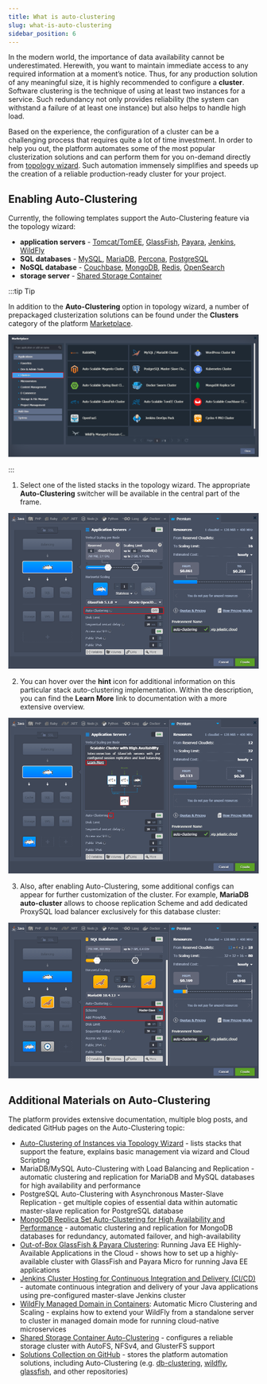 ```yaml
---
title: What is auto-clustering
slug: what-is-auto-clustering
sidebar_position: 6
---
```


In the modern world, the importance of data availability cannot be underestimated. Herewith, you want to maintain immediate access to any required information at a moment’s notice. Thus, for any production solution of any meaningful size, it is highly recommended to configure a **cluster**. Software clustering is the technique of using at least two instances for a service. Such redundancy not only provides reliability (the system can withstand a failure of at least one instance) but also helps to handle high load.

Based on the experience, the configuration of a cluster can be a challenging process that requires quite a lot of time investment. In order to help you out, the platform automates some of the most popular clusterization solutions and can perform them for you on-demand directly from [topology wizard](/docs/EnvironmentManagement/Setting%20Up%20Environment). Such automation immensely simplifies and speeds up the creation of a reliable production-ready cluster for your project.

## Enabling Auto-Clustering

Currently, the following templates support the Auto-Clustering feature via the topology wizard:

- **application servers** - [Tomcat/TomEE](/docs/ApplicationSetting/Scaling%20And%20Clustering/Auto-Clustering%20of%20Instances#tomcattomee), [GlassFish](/docs/ApplicationSetting/Scaling%20And%20Clustering/Auto-Clustering%20of%20Instances#glassfish), [Payara](/docs/ApplicationSetting/Scaling%20And%20Clustering/Auto-Clustering%20of%20Instances#payara), [Jenkins](/docs/ApplicationSetting/Scaling%20And%20Clustering/Auto-Clustering%20of%20Instances#jenkins), [WildFly](/docs/ApplicationSetting/Scaling%20And%20Clustering/Auto-Clustering%20of%20Instances#wildfly)
- **SQL databases** - [MySQL](/docs/ApplicationSetting/Scaling%20And%20Clustering/Auto-Clustering%20of%20Instances#mysql), [MariaDB](/docs/ApplicationSetting/Scaling%20And%20Clustering/Auto-Clustering%20of%20Instances#mariadb), [Percona](/docs/ApplicationSetting/Scaling%20And%20Clustering/Auto-Clustering%20of%20Instances#percona), [PostgreSQL](/docs/ApplicationSetting/Scaling%20And%20Clustering/Auto-Clustering%20of%20Instances#postgresql)
- **NoSQL database** - [Couchbase](/docs/ApplicationSetting/Scaling%20And%20Clustering/Auto-Clustering%20of%20Instances#couchbase), [MongoDB](/docs/ApplicationSetting/Scaling%20And%20Clustering/Auto-Clustering%20of%20Instances#mongodb), [Redis](/docs/ApplicationSetting/Scaling%20And%20Clustering/Auto-Clustering%20of%20Instances#redis), [OpenSearch](/docs/ApplicationSetting/Scaling%20And%20Clustering/Auto-Clustering%20of%20Instances#opensearch)
- **storage server** - [Shared Storage Container](/docs/ApplicationSetting/Scaling%20And%20Clustering/Auto-Clustering%20of%20Instances#shared-storage-container)

:::tip Tip

In addition to the **Auto-Clustering** option in topology wizard, a number of prepackaged clusterization solutions can be found under the **Clusters** category of the platform [Marketplace](/docs/Deployment%20Tools/Cloud%20Scripting%20&%20JPS/Marketplace).

![Locale Dropdown](./img/WhatIsAuto-Clustering/01-clusters-in-marketplace.png)

:::

1. Select one of the listed stacks in the topology wizard. The appropriate **Auto-Clustering** switcher will be available in the central part of the frame.

![Locale Dropdown](./img/WhatIsAuto-Clustering/02-stack-auto-clustering-in-topology-wizard.png)

2. You can hover over the **hint** icon for additional information on this particular stack auto-clustering implementation. Within the description, you can find the **Learn More** link to documentation with a more extensive overview.

![Locale Dropdown](./img/WhatIsAuto-Clustering/03-auto-cluster-description.png)

3. Also, after enabling Auto-Clustering, some additional configs can appear for further customization of the cluster. For example, **MariaDB auto-cluster** allows to choose replication Scheme and add dedicated ProxySQL load balancer exclusively for this database cluster:

![Locale Dropdown](./img/WhatIsAuto-Clustering/04-auto-cluster-additional-configs.png)

## Additional Materials on Auto-Clustering

The platform provides extensive documentation, multiple blog posts, and dedicated GitHub pages on the Auto-Clustering topic:

- [Auto-Clustering of Instances via Topology Wizard](/docs/ApplicationSetting/Scaling%20And%20Clustering/Auto-Clustering%20of%20Instances) - lists stacks that support the feature, explains basic management via wizard and Cloud Scripting
- MariaDB/MySQL Auto-Сlustering with Load Balancing and Replication - automatic clustering and replication for MariaDB and MySQL databases for high availability and performance
- PostgreSQL Auto-Clustering with Asynchronous Master-Slave Replication - get multiple copies of essential data within automatic master-slave replication for PostgreSQL database
- [MongoDB Replica Set Auto-Сlustering for High Availability and Performance](https://cloudmydc.com/) - automatic clustering and replication for MongoDB databases for redundancy, automated failover, and high-availability
- [Out-of-Box GlassFish & Payara Clustering](https://cloudmydc.com/): Running Java EE Highly-Available Applications in the Cloud - shows how to set up a highly-available cluster with GlassFish and Payara Micro for running Java EE applications
- [Jenkins Cluster Hosting for Continuous Integration and Delivery (CI/CD)](https://cloudmydc.com/) - automate continuous integration and delivery of your Java applications using pre-configured master-slave Jenkins cluster
- [WildFly Managed Domain in Containers](https://cloudmydc.com/): Automatic Micro Clustering and Scaling - explains how to extend your WildFly from a standalone server to cluster in managed domain mode for running cloud-native microservices
- [Shared Storage Container Auto-Clustering](/docs/Data%20Storage%20Container/Shared%20Storage%20Container) - configures a reliable storage cluster with AutoFS, NFSv4, and GlusterFS support
- [Solutions Collection on GitHub](https://github.com/jelastic-jps) - stores the platform automation solutions, including Auto-Clustering (e.g. [db-clustering](https://github.com/jelastic-jps/db-clustering), [wildfly](https://github.com/jelastic-jps/wildfly), [glassfish](https://github.com/jelastic-jps/glassfish), and other repositories)
